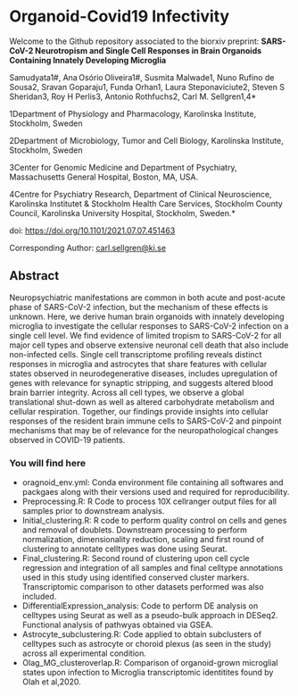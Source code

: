 # Organoid-Covid19 Infectivity

Welcome to the Github repository associated to the biorxiv preprint: 
**SARS-CoV-2 Neurotropism and Single Cell Responses in Brain Organoids Containing Innately Developing Microglia**

Samudyata1#, Ana Osório Oliveira1#, Susmita Malwade1, Nuno Rufino de Sousa2, Sravan Goparaju1, Funda Orhan1, Laura Steponaviciute2, Steven S Sheridan3, Roy H Perlis3, Antonio Rothfuchs2, Carl M. Sellgren1,4* 

1Department of Physiology and Pharmacology, Karolinska Institute, Stockholm, Sweden 

2Department of Microbiology, Tumor and Cell Biology, Karolinska Institute, Stockholm, Sweden 

3Center for Genomic Medicine and Department of Psychiatry, Massachusetts General Hospital, Boston, MA, USA. 

4Centre for Psychiatry Research, Department of Clinical Neuroscience, Karolinska Institutet & Stockholm Health Care Services, Stockholm County Council, Karolinska University Hospital, Stockholm, Sweden.* 

doi: https://doi.org/10.1101/2021.07.07.451463

Corresponding Author:  carl.sellgren@ki.se

## Abstract
 
Neuropsychiatric manifestations are common in both acute and post-acute phase of SARS-CoV-2 infection, but the mechanism of these effects is unknown. Here, we derive human brain organoids with innately developing microglia to investigate the cellular responses to SARS-CoV-2 infection on a single cell level. We find evidence of limited tropism to SARS-CoV-2 for all major cell types and observe extensive neuronal cell death that also include non-infected cells. Single cell transcriptome profiling reveals distinct responses in microglia and astrocytes that share features with cellular states observed in neurodegenerative diseases, includes upregulation of genes with relevance for synaptic stripping, and suggests altered blood brain barrier integrity. Across all cell types, we observe a global translational shut-down as well as altered carbohydrate metabolism and cellular respiration. Together, our findings provide insights into cellular responses of the resident brain immune cells to SARS-CoV-2 and pinpoint mechanisms that may be of relevance for the neuropathological changes observed in COVID-19 patients. 
 
 
 
 
 ### You will find here
- oragnoid_env.yml: Conda environment file containing all softwares and packgaes along with their versions used and required for reproducibility.  
- Preprocessing.R: R Code to process 10X cellranger output files for all samples prior to downstream analysis. 
- Initial_clustering.R: R code to perform quality control on cells and genes and removal of doublets. Downstream processing to perform normalization, dimensionality reduction, scaling and first round of clustering to annotate celltypes was done using Seurat.
- Final_clustering.R: Second round of clustering upon cell cycle regression and integration of all samples and final celltype annotations used in this study using identified conserved cluster markers. Transcriptomic comparison to other datasets performed was also included.
- DifferentialExpression_analysis: Code to perform DE analysis on celltypes using Seurat as well as a pseudo-bulk approach in DESeq2. Functional analysis of pathwyas obtained via GSEA.
- Astrocyte_subclustering.R: Code applied to obtain subclusters of celltypes such as astrocyte or choroid plexus (as seen in the study) across all experimental condition. 
- Olag_MG_clusteroverlap.R: Comparison of organoid-grown microglial states upon infection to Microglia transcriptomic identitites found by Olah et al,2020.




